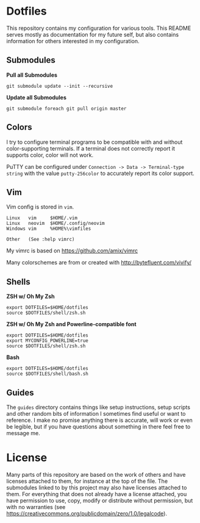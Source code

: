 # Dotfiles

This repository contains my configuration for various tools. This README serves mostly as documentation for my future self, but also contains information for others interested in my configuration.

## Submodules

**Pull all Submodules**

    git submodule update --init --recursive

**Update all Submodules**

    git submodule foreach git pull origin master

## Colors

I try to configure terminal programs to be compatible with and without color-supporting terminals. If a terminal does not correctly report it supports color, color will not work.

PuTTY can be configured under `Connection -> Data -> Terminal-type string` with the value `putty-256color` to accurately report its color support.

## Vim

Vim config is stored in `vim`.

```
Linux   vim     $HOME/.vim
Linux   neovim  $HOME/.config/neovim
Windows vim     %HOME%\vimfiles

Other   (See :help vimrc)
```

My vimrc is based on https://github.com/amix/vimrc

Many colorschemes are from or created with http://bytefluent.com/vivify/

## Shells

**ZSH w/ Oh My Zsh**

```
export DOTFILES=$HOME/dotfiles
source $DOTFILES/shell/zsh.sh
```

**ZSH w/ Oh My Zsh and Powerline-compatible font**

```
export DOTFILES=$HOME/dotfiles
export MYCONFIG_POWERLINE=true
source $DOTFILES/shell/zsh.sh
```

**Bash**

```
export DOTFILES=$HOME/dotfiles
source $DOTFILES/shell/bash.sh
```

## Guides

The `guides` directory contains things like setup instructions, setup scripts and other random bits of information I sometimes find useful or want to reference. I make no promise anything there is accurate, will work or even be legible, but if you have questions about something in there feel free to message me.

# License

Many parts of this repository are based on the work of others and have licenses attached to them, for instance at the top of the file. The submodules linked to by this project may also have licenses attached to them. For everything that does not already have a license attached, you have permission to use, copy, modify or distribute without permission, but with no warranties (see https://creativecommons.org/publicdomain/zero/1.0/legalcode).
